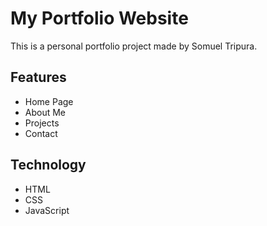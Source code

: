# My Portfolio Website

This is a personal portfolio project made by Somuel Tripura.

## Features

- Home Page
- About Me
- Projects
- Contact

## Technology

- HTML
- CSS
- JavaScript
